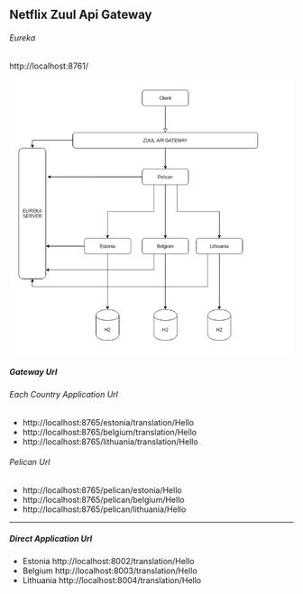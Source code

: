 ## Netflix Zuul Api Gateway

###### Eureka 
http://localhost:8761/

![](images/pelican-architecture.png)

##### Gateway Url
###### Each Country Application Url
- http://localhost:8765/estonia/translation/Hello
- http://localhost:8765/belgium/translation/Hello
- http://localhost:8765/lithuania/translation/Hello

###### Pelican Url
- http://localhost:8765/pelican/estonia/Hello
- http://localhost:8765/pelican/belgium/Hello
- http://localhost:8765/pelican/lithuania/Hello

---
##### Direct Application Url
- Estonia http://localhost:8002/translation/Hello
- Belgium http://localhost:8003/translation/Hello
- Lithuania http://localhost:8004/translation/Hello






